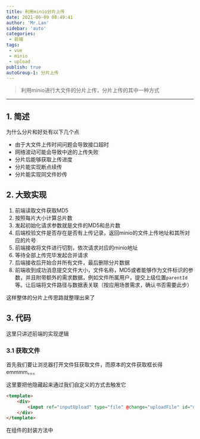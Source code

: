 ```yaml
--- 
title: 利用minio分片上传
date: 2021-06-09 08:49:41
author: 'Mr.Lan'
sidebar: 'auto'
categories: 
 - 前端
tags: 
 - vue
 - minio
 - upload
publish: true
autoGroup-1: 分片上传
---
```

> 利用minio进行大文件的分片上传，分片上传的其中一种方式
<!-- more -->
***
## **1. 简述**
为什么分片和好处有以下几个点

+ 由于大文件上传时间问题会导致接口超时
+ 网络波动可能会导致中途的上传失败
+ 分片后能够获取上传进度
+ 分片能实现断点续传
+ 分片能实现同文件妙传

## **2. 大致实现**
1. 前端读取文件获取MD5
2. 按照每片大小计算总片数
3. 发起初始化请求参数就是文件的MD5和总片数
4. 后端校验文件是否存在是否有上传记录，返回minio的文件上传地址和其所对应的片号
5. 前端接收将文件进行切割，依次请求对应的minio地址
6. 等待全部上传完毕发起合并请求
7. 后端接收后开始合并所有文件，最后删除分片数据
8. 前端收到成功消息提交文件大小，文件名称，MD5或者能够作为文件标识的参数，并且附带额外的需求数据，例如文件所属用户，提交上级位置`parentId`等。让后端将文件路径与数据表关联（按应用场景需求，确认书否需要此步）

这样整体的分片上传思路就整理出来了
## **3. 代码**
这里只讲述前端的实现逻辑
### 3.1 获取文件
首先我们要让浏览器打开文件狂获取文件，而原本的文件获取框长得emmmm。。。

这里要把他隐藏起来通过我们自定义的方式去触发它
``` html
<template>
    <div>
        <input ref="inputUpload" type="file" @change="uploadFile" id="upload" style="display:none">
    </div>
</template>
```
在组件的封装方法中